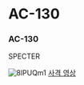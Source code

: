 # AC-130

### AC-130
SPECTER

![8lPUQm1](https://user-images.githubusercontent.com/93583766/139829661-59e0a177-64df-4631-927e-ca082e2a4c03.jpg)
[사격 영상](https://www.youtube.com/watch?v=nAWhhVoOjqQ)
